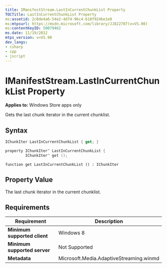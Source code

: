 ```yaml
---
title: IManifestStream.LastInCurrentChunkList Property
TOCTitle: LastInCurrentChunkList Property
ms:assetid: 2c0de4a6-54e2-4d74-96c4-618f924be1e0
ms:mtpsurl: https://msdn.microsoft.com/library/JJ822707(v=VS.90)
ms:contentKeyID: 50079462
ms.date: 11/19/2012
mtps_version: v=VS.90
dev_langs:
- csharp
- cpp
- jscript
---
```


# IManifestStream.LastInCurrentChunkList Property

**Applies to:** Windows Store apps only

Gets the last chunk iterator in the current chunklist.

## Syntax

```csharp
IChunkIter LastInCurrentChunkList { get; }
```

```cpp
property IChunkIter^ LastInCurrentChunkList {
         IChunkIter^ get ();
```

```jscript
function get LastInCurrentChunkList () : IChunkIter
```

## Property Value

The last chunk iterator in the current chunklist.

## Requirements

|Requirement|Description|
|--- |--- |
|**Minimum supported client**|Windows 8|
|**Minimum supported server**|Not Supported|
|**Metadata**|Microsoft.Media.AdaptiveStreaming.winmd|
